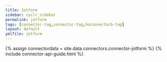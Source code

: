 ```yaml
---
title: Jotform
sidebar: cyclr_sidebar
permalink: jotform
tags: [connector-tag,connector-tag,huconnectorb-tag]
layout: default
ymlfile: jotform
---
```

{% assign connectordata = site.data.connectors.connector-jotform %}
{% include connector-api-guide.html %}	